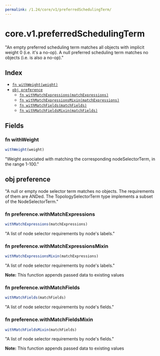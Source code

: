 ```yaml
---
permalink: /1.24/core/v1/preferredSchedulingTerm/
---
```


# core.v1.preferredSchedulingTerm

"An empty preferred scheduling term matches all objects with implicit weight 0 (i.e. it's a no-op). A null preferred scheduling term matches no objects (i.e. is also a no-op)."

## Index

* [`fn withWeight(weight)`](#fn-withweight)
* [`obj preference`](#obj-preference)
  * [`fn withMatchExpressions(matchExpressions)`](#fn-preferencewithmatchexpressions)
  * [`fn withMatchExpressionsMixin(matchExpressions)`](#fn-preferencewithmatchexpressionsmixin)
  * [`fn withMatchFields(matchFields)`](#fn-preferencewithmatchfields)
  * [`fn withMatchFieldsMixin(matchFields)`](#fn-preferencewithmatchfieldsmixin)

## Fields

### fn withWeight

```ts
withWeight(weight)
```

"Weight associated with matching the corresponding nodeSelectorTerm, in the range 1-100."

## obj preference

"A null or empty node selector term matches no objects. The requirements of them are ANDed. The TopologySelectorTerm type implements a subset of the NodeSelectorTerm."

### fn preference.withMatchExpressions

```ts
withMatchExpressions(matchExpressions)
```

"A list of node selector requirements by node's labels."

### fn preference.withMatchExpressionsMixin

```ts
withMatchExpressionsMixin(matchExpressions)
```

"A list of node selector requirements by node's labels."

**Note:** This function appends passed data to existing values

### fn preference.withMatchFields

```ts
withMatchFields(matchFields)
```

"A list of node selector requirements by node's fields."

### fn preference.withMatchFieldsMixin

```ts
withMatchFieldsMixin(matchFields)
```

"A list of node selector requirements by node's fields."

**Note:** This function appends passed data to existing values